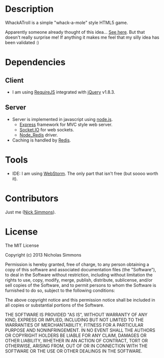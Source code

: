 Description
===========

WhackATroll is a simple "whack-a-mole" style HTML5 game.

Apparently someone already thought of this idea... [See here](https://itunes.apple.com/us/app/whack-a-troll/id500917075?mt=8).
But that doesn't really surprise me! If anything it makes me feel that my silly idea has been validated :)

Dependencies
===========

Client
-----------
- I am using [RequireJS](http://requirejs.org/) integrated with [jQuery](http://jquery.com/) v1.8.3.

Server
-----------
- Server is implemented in javascript using [node.js](http://nodejs.org/).
    - [Express](http://expressjs.com/) framework for MVC style web server.
    - [Socket.IO](http://socket.io/) for web sockets.
    - [Node_Redis](https://github.com/mranney/node_redis) driver.
- Caching is handled by [Redis](http://redis.io/).

Tools
===========

- IDE: I am using [WebStorm](http://www.jetbrains.com/webstorm/). The only part that isn't free (but soooo worth it).

Contributors
===========

Just me ([Nick Simmons](https://github.com/nsimmons)).

License
===========
The MIT License

Copyright (c) 2013 Nicholas Simmons

Permission is hereby granted, free of charge, to any person obtaining a copy of this software and associated documentation files (the "Software"), to deal in the Software without restriction, including without limitation the rights to use, copy, modify, merge, publish, distribute, sublicense, and/or sell copies of the Software, and to permit persons to whom the Software is furnished to do so, subject to the following conditions:

The above copyright notice and this permission notice shall be included in all copies or substantial portions of the Software.

THE SOFTWARE IS PROVIDED "AS IS", WITHOUT WARRANTY OF ANY KIND, EXPRESS OR IMPLIED, INCLUDING BUT NOT LIMITED TO THE WARRANTIES OF MERCHANTABILITY, FITNESS FOR A PARTICULAR PURPOSE AND NONINFRINGEMENT. IN NO EVENT SHALL THE AUTHORS OR COPYRIGHT HOLDERS BE LIABLE FOR ANY CLAIM, DAMAGES OR OTHER LIABILITY, WHETHER IN AN ACTION OF CONTRACT, TORT OR OTHERWISE, ARISING FROM, OUT OF OR IN CONNECTION WITH THE SOFTWARE OR THE USE OR OTHER DEALINGS IN THE SOFTWARE.